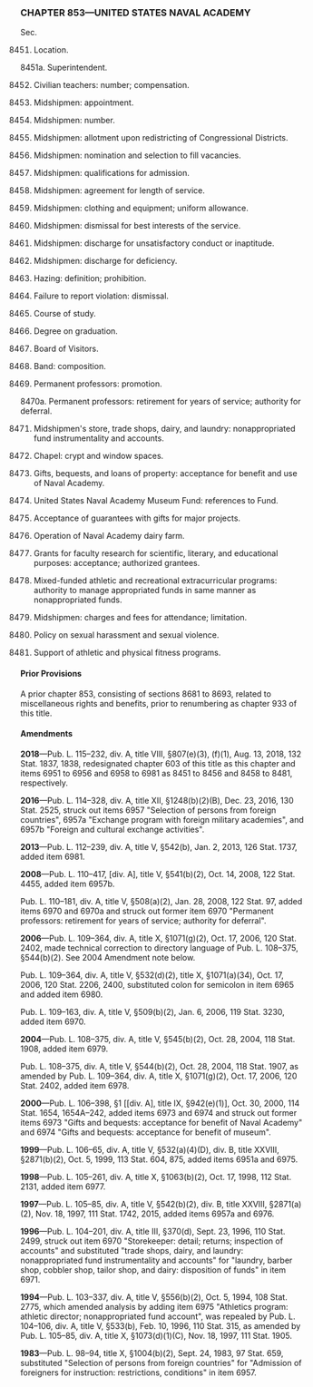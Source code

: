 ### **CHAPTER 853—UNITED STATES NAVAL ACADEMY** ###

Sec.

8451. Location.

8451a. Superintendent.

8452. Civilian teachers: number; compensation.

8453. Midshipmen: appointment.

8454. Midshipmen: number.

8455. Midshipmen: allotment upon redistricting of Congressional Districts.

8456. Midshipmen: nomination and selection to fill vacancies.

8458. Midshipmen: qualifications for admission.

8459. Midshipmen: agreement for length of service.

8460. Midshipmen: clothing and equipment; uniform allowance.

8461. Midshipmen: dismissal for best interests of the service.

8462. Midshipmen: discharge for unsatisfactory conduct or inaptitude.

8463. Midshipmen: discharge for deficiency.

8464. Hazing: definition; prohibition.

8465. Failure to report violation: dismissal.

8466. Course of study.

8467. Degree on graduation.

8468. Board of Visitors.

8469. Band: composition.

8470. Permanent professors: promotion.

8470a. Permanent professors: retirement for years of service; authority for deferral.

8471. Midshipmen's store, trade shops, dairy, and laundry: nonappropriated fund instrumentality and accounts.

8472. Chapel: crypt and window spaces.

8473. Gifts, bequests, and loans of property: acceptance for benefit and use of Naval Academy.

8474. United States Naval Academy Museum Fund: references to Fund.

8475. Acceptance of guarantees with gifts for major projects.

8476. Operation of Naval Academy dairy farm.

8477. Grants for faculty research for scientific, literary, and educational purposes: acceptance; authorized grantees.

8478. Mixed-funded athletic and recreational extracurricular programs: authority to manage appropriated funds in same manner as nonappropriated funds.

8479. Midshipmen: charges and fees for attendance; limitation.

8480. Policy on sexual harassment and sexual violence.

8481. Support of athletic and physical fitness programs.

#### Prior Provisions ####

A prior chapter 853, consisting of sections 8681 to 8693, related to miscellaneous rights and benefits, prior to renumbering as chapter 933 of this title.

#### Amendments ####

**2018**—Pub. L. 115–232, div. A, title VIII, §807(e)(3), (f)(1), Aug. 13, 2018, 132 Stat. 1837, 1838, redesignated chapter 603 of this title as this chapter and items 6951 to 6956 and 6958 to 6981 as 8451 to 8456 and 8458 to 8481, respectively.

**2016**—Pub. L. 114–328, div. A, title XII, §1248(b)(2)(B), Dec. 23, 2016, 130 Stat. 2525, struck out items 6957 "Selection of persons from foreign countries", 6957a "Exchange program with foreign military academies", and 6957b "Foreign and cultural exchange activities".

**2013**—Pub. L. 112–239, div. A, title V, §542(b), Jan. 2, 2013, 126 Stat. 1737, added item 6981.

**2008**—Pub. L. 110–417, [div. A], title V, §541(b)(2), Oct. 14, 2008, 122 Stat. 4455, added item 6957b.

Pub. L. 110–181, div. A, title V, §508(a)(2), Jan. 28, 2008, 122 Stat. 97, added items 6970 and 6970a and struck out former item 6970 "Permanent professors: retirement for years of service; authority for deferral".

**2006**—Pub. L. 109–364, div. A, title X, §1071(g)(2), Oct. 17, 2006, 120 Stat. 2402, made technical correction to directory language of Pub. L. 108–375, §544(b)(2). See 2004 Amendment note below.

Pub. L. 109–364, div. A, title V, §532(d)(2), title X, §1071(a)(34), Oct. 17, 2006, 120 Stat. 2206, 2400, substituted colon for semicolon in item 6965 and added item 6980.

Pub. L. 109–163, div. A, title V, §509(b)(2), Jan. 6, 2006, 119 Stat. 3230, added item 6970.

**2004**—Pub. L. 108–375, div. A, title V, §545(b)(2), Oct. 28, 2004, 118 Stat. 1908, added item 6979.

Pub. L. 108–375, div. A, title V, §544(b)(2), Oct. 28, 2004, 118 Stat. 1907, as amended by Pub. L. 109–364, div. A, title X, §1071(g)(2), Oct. 17, 2006, 120 Stat. 2402, added item 6978.

**2000**—Pub. L. 106–398, §1 [[div. A], title IX, §942(e)(1)], Oct. 30, 2000, 114 Stat. 1654, 1654A–242, added items 6973 and 6974 and struck out former items 6973 "Gifts and bequests: acceptance for benefit of Naval Academy" and 6974 "Gifts and bequests: acceptance for benefit of museum".

**1999**—Pub. L. 106–65, div. A, title V, §532(a)(4)(D), div. B, title XXVIII, §2871(b)(2), Oct. 5, 1999, 113 Stat. 604, 875, added items 6951a and 6975.

**1998**—Pub. L. 105–261, div. A, title X, §1063(b)(2), Oct. 17, 1998, 112 Stat. 2131, added item 6977.

**1997**—Pub. L. 105–85, div. A, title V, §542(b)(2), div. B, title XXVIII, §2871(a)(2), Nov. 18, 1997, 111 Stat. 1742, 2015, added items 6957a and 6976.

**1996**—Pub. L. 104–201, div. A, title III, §370(d), Sept. 23, 1996, 110 Stat. 2499, struck out item 6970 "Storekeeper: detail; returns; inspection of accounts" and substituted "trade shops, dairy, and laundry: nonappropriated fund instrumentality and accounts" for "laundry, barber shop, cobbler shop, tailor shop, and dairy: disposition of funds" in item 6971.

**1994**—Pub. L. 103–337, div. A, title V, §556(b)(2), Oct. 5, 1994, 108 Stat. 2775, which amended analysis by adding item 6975 "Athletics program: athletic director; nonappropriated fund account", was repealed by Pub. L. 104–106, div. A, title V, §533(b), Feb. 10, 1996, 110 Stat. 315, as amended by Pub. L. 105–85, div. A, title X, §1073(d)(1)(C), Nov. 18, 1997, 111 Stat. 1905.

**1983**—Pub. L. 98–94, title X, §1004(b)(2), Sept. 24, 1983, 97 Stat. 659, substituted "Selection of persons from foreign countries" for "Admission of foreigners for instruction: restrictions, conditions" in item 6957.
